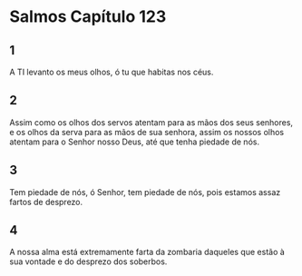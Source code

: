 # Salmos Capítulo 123

## 1
A TI levanto os meus olhos, ó tu que habitas nos céus.

## 2
Assim como os olhos dos servos atentam para as mãos dos seus senhores, e os olhos da serva para as mãos de sua senhora, assim os nossos olhos atentam para o Senhor nosso Deus, até que tenha piedade de nós.

## 3
Tem piedade de nós, ó Senhor, tem piedade de nós, pois estamos assaz fartos de desprezo.

## 4
A nossa alma está extremamente farta da zombaria daqueles que estão à sua vontade e do desprezo dos soberbos.

